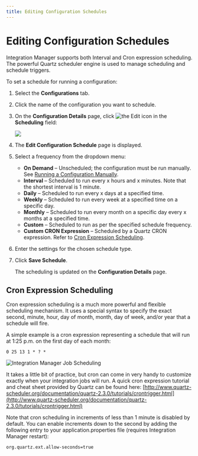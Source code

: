 ```yaml
---
title: Editing Configuration Schedules
---
```


# Editing Configuration Schedules

Integration Manager supports both Interval and Cron expression scheduling. The powerful Quartz scheduler engine is used to manage scheduling and schedule triggers.

To set a schedule for running a configuration:

1. Select the **Configurations** tab.
2. Click the name of the configuration you want to schedule.
3. On the **Configuration Details** page, click <img src="/img/icons/edit-icon.png" className="icon" alt="the Edit icon"/> in the **Scheduling** field:

   ![](/img/Scheduling-Edit.png)
4. The **Edit Configuration Schedule** page is displayed.
5. Select a frequency from the dropdown menu:
   
   - **On Demand** – Unscheduled; the configuration must be run manually. See [Running a Configuration Manually](./running-configurations#running-a-configuration-manually).
   - **Interval** – Scheduled to run every x hours and x minutes. Note that the shortest interval is 1 minute.
   - **Daily** – Scheduled to run every x days at a specified time.
   - **Weekly** – Scheduled to run every week at a specified time on a specific day.
   - **Monthly** – Scheduled to run every month on a specific day every x months at a specified time.
   - **Custom** – Scheduled to run as per the specified schedule frequency.
   - **Custom CRON Expression** – Scheduled by a Quartz CRON expression. Refer to [Cron Expression Scheduling](./editing-configuration-schedules#cron-expression-scheduling).
6. Enter the settings for the chosen schedule type.
7. Click **Save Schedule**.
   
   The scheduling is updated on the **Configuration Details** page.

## Cron Expression Scheduling

Cron expression scheduling is a much more powerful and flexible scheduling mechanism. It uses a special syntax to specify the exact second, minute, hour, day of month, month, day of week, and/or year that a schedule will fire.

A simple example is a cron expression representing a schedule that will run at 1:25 p.m. on the first day of each month:

```
0 25 13 1 * ? *
```

![Integration Manager Job Scheduling](/img/Integration-Manager-Job-Scheduling.png)

It takes a little bit of practice, but cron can come in very handy to customize exactly when your integration jobs will run. A quick cron expression tutorial and cheat sheet provided by Quartz can be found here: [http://www.quartz-scheduler.org/documentation/quartz-2.3.0/tutorials/crontrigger.html](http://www.quartz-scheduler.org/documentation/quartz-2.3.0/tutorials/crontrigger.html)

Note that cron scheduling in increments of less than 1 minute is disabled by default. You can enable increments down to the second by adding the following entry to your application.properties file (requires Integration Manager restart):

```
org.quartz.ext.allow-seconds=true
```

